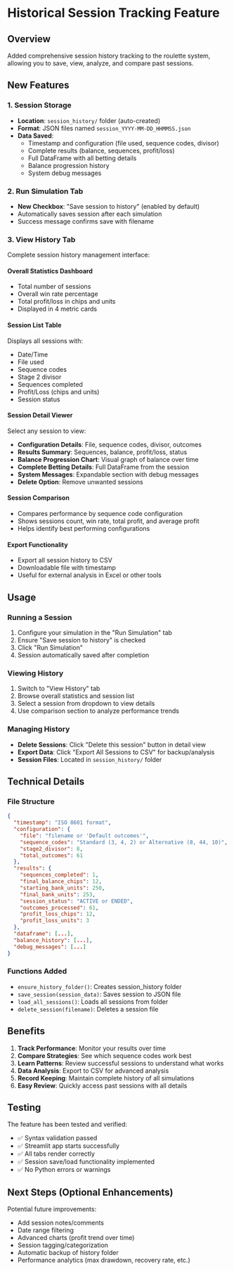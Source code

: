 # Historical Session Tracking Feature

## Overview
Added comprehensive session history tracking to the roulette system, allowing you to save, view, analyze, and compare past sessions.

## New Features

### 1. Session Storage
- **Location**: `session_history/` folder (auto-created)
- **Format**: JSON files named `session_YYYY-MM-DD_HHMMSS.json`
- **Data Saved**:
  - Timestamp and configuration (file used, sequence codes, divisor)
  - Complete results (balance, sequences, profit/loss)
  - Full DataFrame with all betting details
  - Balance progression history
  - System debug messages

### 2. Run Simulation Tab
- **New Checkbox**: "Save session to history" (enabled by default)
- Automatically saves session after each simulation
- Success message confirms save with filename

### 3. View History Tab
Complete session history management interface:

#### Overall Statistics Dashboard
- Total number of sessions
- Overall win rate percentage
- Total profit/loss in chips and units
- Displayed in 4 metric cards

#### Session List Table
Displays all sessions with:
- Date/Time
- File used
- Sequence codes
- Stage 2 divisor
- Sequences completed
- Profit/Loss (chips and units)
- Session status

#### Session Detail Viewer
Select any session to view:
- **Configuration Details**: File, sequence codes, divisor, outcomes
- **Results Summary**: Sequences, balance, profit/loss, status
- **Balance Progression Chart**: Visual graph of balance over time
- **Complete Betting Details**: Full DataFrame from the session
- **System Messages**: Expandable section with debug messages
- **Delete Option**: Remove unwanted sessions

#### Session Comparison
- Compares performance by sequence code configuration
- Shows sessions count, win rate, total profit, and average profit
- Helps identify best performing configurations

#### Export Functionality
- Export all session history to CSV
- Downloadable file with timestamp
- Useful for external analysis in Excel or other tools

## Usage

### Running a Session
1. Configure your simulation in the "Run Simulation" tab
2. Ensure "Save session to history" is checked
3. Click "Run Simulation"
4. Session automatically saved after completion

### Viewing History
1. Switch to "View History" tab
2. Browse overall statistics and session list
3. Select a session from dropdown to view details
4. Use comparison section to analyze performance trends

### Managing History
- **Delete Sessions**: Click "Delete this session" button in detail view
- **Export Data**: Click "Export All Sessions to CSV" for backup/analysis
- **Session Files**: Located in `session_history/` folder

## Technical Details

### File Structure
```json
{
  "timestamp": "ISO 8601 format",
  "configuration": {
    "file": "filename or 'Default outcomes'",
    "sequence_codes": "Standard (3, 4, 2) or Alternative (8, 44, 10)",
    "stage2_divisor": 8,
    "total_outcomes": 61
  },
  "results": {
    "sequences_completed": 1,
    "final_balance_chips": 12,
    "starting_bank_units": 250,
    "final_bank_units": 253,
    "session_status": "ACTIVE or ENDED",
    "outcomes_processed": 61,
    "profit_loss_chips": 12,
    "profit_loss_units": 3
  },
  "dataframe": [...],
  "balance_history": [...],
  "debug_messages": [...]
}
```

### Functions Added
- `ensure_history_folder()`: Creates session_history folder
- `save_session(session_data)`: Saves session to JSON file
- `load_all_sessions()`: Loads all sessions from folder
- `delete_session(filename)`: Deletes a session file

## Benefits

1. **Track Performance**: Monitor your results over time
2. **Compare Strategies**: See which sequence codes work best
3. **Learn Patterns**: Review successful sessions to understand what works
4. **Data Analysis**: Export to CSV for advanced analysis
5. **Record Keeping**: Maintain complete history of all simulations
6. **Easy Review**: Quickly access past sessions with all details

## Testing

The feature has been tested and verified:
- ✅ Syntax validation passed
- ✅ Streamlit app starts successfully
- ✅ All tabs render correctly
- ✅ Session save/load functionality implemented
- ✅ No Python errors or warnings

## Next Steps (Optional Enhancements)

Potential future improvements:
- Add session notes/comments
- Date range filtering
- Advanced charts (profit trend over time)
- Session tagging/categorization
- Automatic backup of history folder
- Performance analytics (max drawdown, recovery rate, etc.)

